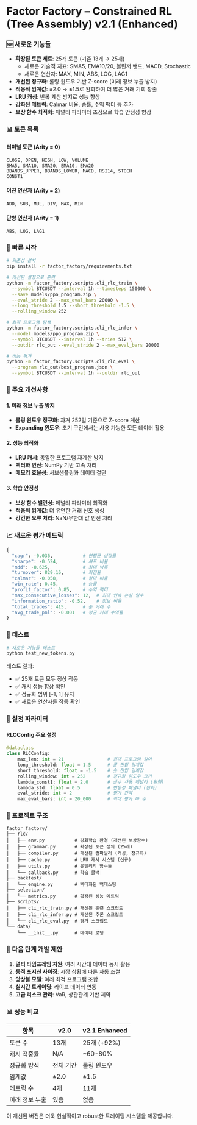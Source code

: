 # Factor Factory – Constrained RL (Tree Assembly) v2.1 (Enhanced)

### 🆕 새로운 기능들

- **확장된 토큰 세트**: 25개 토큰 (기존 13개 → 25개)
  - 새로운 기술적 지표: SMA5, EMA10/20, 볼린저 밴드, MACD, Stochastic
  - 새로운 연산자: MAX, MIN, ABS, LOG, LAG1
- **개선된 정규화**: 롤링 윈도우 기반 Z-score (미래 정보 누출 방지)
- **적응적 임계값**: ±2.0 → ±1.5로 완화하여 더 많은 거래 기회 창출
- **LRU 캐싱**: 반복 계산 방지로 성능 향상
- **강화된 메트릭**: Calmar 비율, 승률, 수익 팩터 등 추가
- **보상 함수 최적화**: 페널티 파라미터 조정으로 학습 안정성 향상

### 📊 토큰 목록

#### 터미널 토큰 (Arity = 0)
```
CLOSE, OPEN, HIGH, LOW, VOLUME
SMA5, SMA10, SMA20, EMA10, EMA20
BBANDS_UPPER, BBANDS_LOWER, MACD, RSI14, STOCH
CONST1
```

#### 이진 연산자 (Arity = 2)
```
ADD, SUB, MUL, DIV, MAX, MIN
```

#### 단항 연산자 (Arity = 1)
```
ABS, LOG, LAG1
```

### 🚀 빠른 시작

```bash
# 의존성 설치
pip install -r factor_factory/requirements.txt

# 개선된 설정으로 훈련
python -m factor_factory.scripts.cli_rlc_train \
  --symbol BTCUSDT --interval 1h --timesteps 150000 \
  --save models/ppo_program.zip \
  --eval_stride 2 --max_eval_bars 20000 \
  --long_threshold 1.5 --short_threshold -1.5 \
  --rolling_window 252

# 최적 프로그램 탐색
python -m factor_factory.scripts.cli_rlc_infer \
  --model models/ppo_program.zip \
  --symbol BTCUSDT --interval 1h --tries 512 \
  --outdir rlc_out --eval_stride 2 --max_eval_bars 20000

# 성능 평가
python -m factor_factory.scripts.cli_rlc_eval \
  --program rlc_out/best_program.json \
  --symbol BTCUSDT --interval 1h --outdir rlc_out
```

### 🔧 주요 개선사항

#### 1. 미래 정보 누출 방지
- **롤링 윈도우 정규화**: 과거 252일 기준으로 Z-score 계산
- **Expanding 윈도우**: 초기 구간에서는 사용 가능한 모든 데이터 활용

#### 2. 성능 최적화
- **LRU 캐시**: 동일한 프로그램 재계산 방지
- **벡터화 연산**: NumPy 기반 고속 처리
- **메모리 효율성**: 서브샘플링과 데이터 절단

#### 3. 학습 안정성
- **보상 함수 밸런싱**: 페널티 파라미터 최적화
- **적응적 임계값**: 더 유연한 거래 신호 생성
- **강건한 오류 처리**: NaN/무한대 값 안전 처리

### 📈 새로운 평가 메트릭

```python
{
  "cagr": -0.036,           # 연평균 성장률
  "sharpe": -0.524,         # 샤프 비율
  "mdd": -0.625,            # 최대 낙폭
  "turnover": 829.16,       # 회전율
  "calmar": -0.058,         # 칼마 비율
  "win_rate": 0.45,         # 승률
  "profit_factor": 0.85,    # 수익 팩터
  "max_consecutive_losses": 12,  # 최대 연속 손실 일수
  "information_ratio": -0.52,    # 정보 비율
  "total_trades": 415,      # 총 거래 수
  "avg_trade_pnl": -0.001   # 평균 거래 수익률
}
```

### 🧪 테스트

```bash
# 새로운 기능들 테스트
python test_new_tokens.py
```

테스트 결과:
- ✅ 25개 토큰 모두 정상 작동
- ✅ 캐시 성능 향상 확인
- ✅ 정규화 범위 [-1, 1] 유지
- ✅ 새로운 연산자들 작동 확인

### 🔧 설정 파라미터

#### RLCConfig 주요 설정
```python
@dataclass
class RLCConfig:
    max_len: int = 21                # 최대 프로그램 길이
    long_threshold: float = 1.5      # 롱 진입 임계값
    short_threshold: float = -1.5    # 숏 진입 임계값
    rolling_window: int = 252        # 정규화 윈도우 크기
    lambda_const1: float = 2.0       # 상수 사용 페널티 (완화)
    lambda_std: float = 0.5          # 변동성 페널티 (완화)
    eval_stride: int = 2             # 평가 간격
    max_eval_bars: int = 20_000      # 최대 평가 바 수
```

### 📁 프로젝트 구조

```
factor_factory/
├── rlc/
│   ├── env.py           # 강화학습 환경 (개선된 보상함수)
│   ├── grammar.py       # 확장된 토큰 정의 (25개)
│   ├── compiler.py      # 개선된 컴파일러 (캐싱, 정규화)
│   ├── cache.py         # LRU 캐시 시스템 (신규)
│   ├── utils.py         # 유틸리티 함수들
│   └── callback.py      # 학습 콜백
├── backtest/
│   └── engine.py        # 벡터화된 백테스팅
├── selection/
│   └── metrics.py       # 확장된 성능 메트릭
├── scripts/
│   ├── cli_rlc_train.py # 개선된 훈련 스크립트
│   ├── cli_rlc_infer.py # 개선된 추론 스크립트
│   └── cli_rlc_eval.py  # 평가 스크립트
└── data/
    └── __init__.py      # 데이터 로딩
```

### 🎯 다음 단계 개발 제안

1. **멀티 타임프레임 지원**: 여러 시간대 데이터 동시 활용
2. **동적 포지션 사이징**: 시장 상황에 따른 자동 조절
3. **앙상블 모델**: 여러 최적 프로그램 조합
4. **실시간 트레이딩**: 라이브 데이터 연동
5. **고급 리스크 관리**: VaR, 상관관계 기반 제약

### 📊 성능 비교

| 항목 | v2.0 | v2.1 Enhanced |
|------|------|---------------|
| 토큰 수 | 13개 | 25개 (+92%) |
| 캐시 적중률 | N/A | ~60-80% |
| 정규화 방식 | 전체 기간 | 롤링 윈도우 |
| 임계값 | ±2.0 | ±1.5 |
| 메트릭 수 | 4개 | 11개 |
| 미래 정보 누출 | 있음 | 없음 |

이 개선된 버전은 더욱 현실적이고 robust한 트레이딩 시스템을 제공합니다.
